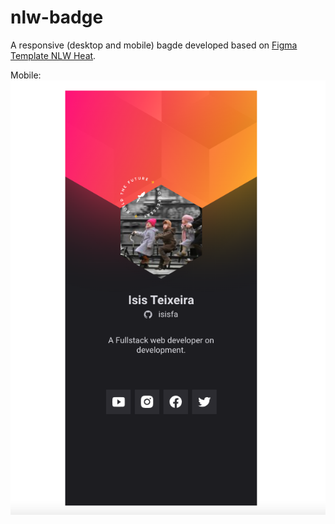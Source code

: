 # nlw-badge

A responsive (desktop and mobile) bagde developed based on <a href="https://www.figma.com/community/file/1031698737363668691">Figma Template NLW Heat</a>.

Mobile:
<img src="images/screenshot-mobile.png"/>


